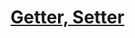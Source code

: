 # [Getter, Setter](https://velog.io/@bigbrothershin/JavaScript-%EC%A0%91%EA%B7%BC%EC%9E%90-%ED%94%84%EB%A1%9C%ED%8D%BC%ED%8B%B0-getter-setter)
